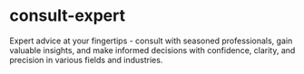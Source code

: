 # consult-expert
Expert advice at your fingertips - consult with seasoned professionals, gain valuable insights, and make informed decisions with confidence, clarity, and precision in various fields and industries.
